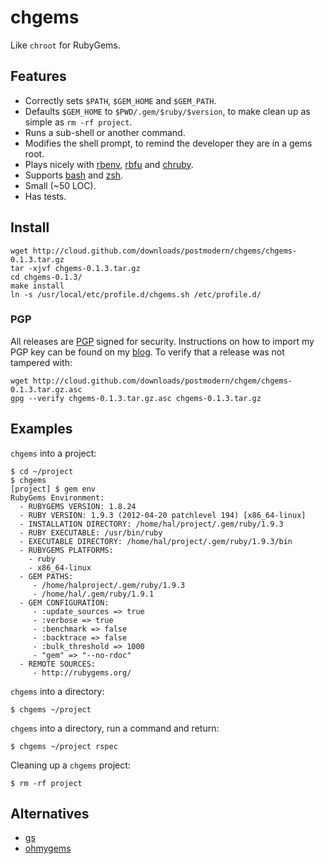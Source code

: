 # chgems

Like `chroot` for RubyGems.

## Features

* Correctly sets `$PATH`, `$GEM_HOME` and `$GEM_PATH`.
* Defaults `$GEM_HOME` to `$PWD/.gem/$ruby/$version`, to make clean up as
  simple as `rm -rf project`.
* Runs a sub-shell or another command.
* Modifies the shell prompt, to remind the developer they are in a gems root.
* Plays nicely with [rbenv], [rbfu] and [chruby].
* Supports [bash] and [zsh].
* Small (~50 LOC).
* Has tests.

## Install

    wget http://cloud.github.com/downloads/postmodern/chgems/chgems-0.1.3.tar.gz
    tar -xjvf chgems-0.1.3.tar.gz
    cd chgems-0.1.3/
    make install
    ln -s /usr/local/etc/profile.d/chgems.sh /etc/profile.d/

### PGP

All releases are [PGP] signed for security. Instructions on how to import my
PGP key can be found on my [blog][1]. To verify that a release was not tampered 
with:

    wget http://cloud.github.com/downloads/postmodern/chgem/chgems-0.1.3.tar.gz.asc
    gpg --verify chgems-0.1.3.tar.gz.asc chgems-0.1.3.tar.gz

## Examples

`chgems` into a project:

    $ cd ~/project
    $ chgems
    [project] $ gem env
    RubyGems Environment:
      - RUBYGEMS VERSION: 1.8.24
      - RUBY VERSION: 1.9.3 (2012-04-20 patchlevel 194) [x86_64-linux]
      - INSTALLATION DIRECTORY: /home/hal/project/.gem/ruby/1.9.3
      - RUBY EXECUTABLE: /usr/bin/ruby
      - EXECUTABLE DIRECTORY: /home/hal/project/.gem/ruby/1.9.3/bin
      - RUBYGEMS PLATFORMS:
        - ruby
        - x86_64-linux
      - GEM PATHS:
         - /home/halproject/.gem/ruby/1.9.3
         - /home/hal/.gem/ruby/1.9.1
      - GEM CONFIGURATION:
         - :update_sources => true
         - :verbose => true
         - :benchmark => false
         - :backtrace => false
         - :bulk_threshold => 1000
         - "gem" => "--no-rdoc"
      - REMOTE SOURCES:
         - http://rubygems.org/

`chgems` into a directory:

    $ chgems ~/project

`chgems` into a directory, run a command and return:

    $ chgems ~/project rspec

Cleaning up a `chgems` project:

    $ rm -rf project

## Alternatives

* [gs](https://github.com/inkel/gs#readme)
* [ohmygems](http://blog.zenspider.com/blog/2012/09/ohmygems.html)

[rbenv]: https://github.com/sstephenson/rbenv#readme
[rbfu]: https://github.com/hmans/rbfu#readme
[chruby]: https://github.com/postmodern/chruby#readme

[bash]: http://www.gnu.org/software/bash/
[zsh]: http://www.zsh.org/
[PGP]: http://en.wikipedia.org/wiki/Pretty_Good_Privacy

[1]: http://postmodern.github.com/contact.html#pgp
